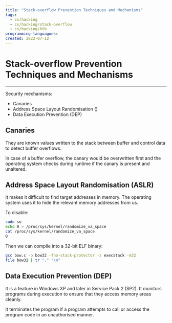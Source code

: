 ```yaml
---
title: "Stack-overflow Prevention Techniques and Mechanisms"
tags:
  - cs/hacking
  - cs/hacking/stack-overflow
  - cs/hacking/htb
programming-languagues:
created: 2022-07-12
---
```

# Stack-overflow Prevention Techniques and Mechanisms
---
Security mechanisms:

- Canaries
- Address Space Layout Randomisation ([](notes/hacking/cpu-architecture.md#ASLR))
- Data Execution Prevention (DEP)

## Canaries
They are known values written to the stack between buffer and control data to detect buffer overflows.

In case of a buffer overflow, the canary would be overwritten first and the operating system checks during runtime if the canary is present and unaltered.

## Address Space Layout Randomisation (ASLR)
It makes it difficult to find target addresses in memory. The operating system uses it to hide the relevant memory addresses from us.

To disable:

```bash
sudo su
echo 0 > /proc/sys/kernel/randomize_va_space
cat /proc/sys/kernel/randomize_va_space
0
```

Then we can compile into a 32-bit ELF binary:

```bash
gcc bow.c -o bow32 -fno-stack-protector -z execstack -m32
file bow32 | tr "," "\n"
```

## Data Execution Prevention (DEP)
It is a feature in Windows XP and later in Service Pack 2 (SP2). It monitors programs during execution to ensure that they access memory areas cleanly.

It terminates the program if a program attempts to call or access the program code in an unauthorised manner.